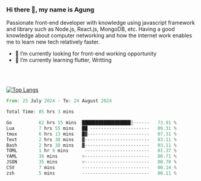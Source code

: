 ### Hi there 👋, my name is Agung
Passionate front-end developer with knowledge using javascript framework and library such as Node.js, React.js, MongoDB, etc. Having a good knowledge about computer networking and how the internet work enables me to learn new tech relatively faster.

<!--
**agungfir98/agungfir98** is a ✨ _special_ ✨ repository because its `README.md` (this file) appears on your GitHub profile.
-->

- 🔭 I’m currently looking for front-end working opportunity
- 🌱 I’m currently learning flutter, Writting
<br/>
<br/>

[![Top Langs](https://github-readme-stats.vercel.app/api/top-langs/?username=agungfir98&langs_count=5)](https://github.com/anuraghazra/github-readme-stats)

<!--START_SECTION:waka-->

```rust
From: 25 July 2024 - To: 24 August 2024

Total Time: 85 hrs 3 mins

Go          62 hrs 55 mins  ██████████████████░------   73.91 %
Lua         7 hrs 55 mins   ██ ----------------------   09.31 %
tmux        6 hrs 13 mins   █▓-----------------------   07.31 %
Text        2 hrs 38 mins   ▓------------------------   03.11 %
Bash        2 hrs 38 mins   ▓------------------------   03.11 %
TOML        1 hr 9 mins      ------------------------   01.37 %
YAML        36 mins         >------------------------   00.71 %
JSON        35 mins         >------------------------   00.70 %
CSV         7 mins          -------------------------   00.14 %
zsh         5 mins          -------------------------   00.11 %
```

<!--END_SECTION:waka-->
